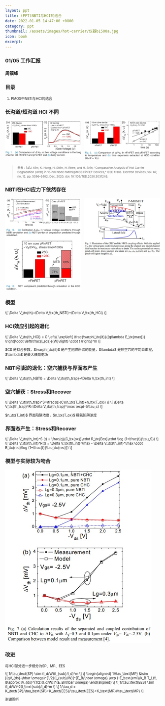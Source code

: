 ```yaml
---
layout: ppt
title: (PPT)NBTI与HCI的结合
date: 2022-01-05 14:47:00 +0800
category: ppt
thumbnail: /assets/images/hot-carrier/仪器b1500a.jpg
icon: book
excerpt: 
---
```


<style>
    .twocolumn {
      display: grid;
      grid-template-columns: 1fr 1fr;
      grid-gap: 10px;
      text-align: center;
    }
    p {
      font-size: 80%;
      text-align: left;
    }
    table, ul, ol {
      font-size: 80%;
    }
</style>

<div class="reveal">
  <div class="slides">
    <!-- 标题 -->
    <section>
      <h3>01/05 工作汇报</h3>
      <h4>周镇峰</h4>
    </section>
    <section>
      <h3>目录</h3>
      <ol>
        <li>PMOS中NBTI与HCI的结合</li>
      </ol>
    </section>
    <!-- 物理模型 -->
    <section>
        <section>
            <h3>长沟道/短沟道 HCI 不同</h3>
            <div class="twocolumn">
                <div>
                    <img src="/assets/images/hot-carrier/短沟道的热载流子退化.jpg"><!--命名错误，实际为长沟道-->
                </div>
                <div>
                    <img src="/assets/images/hot-carrier/长沟道的热载流子退化.jpg">
                </div>
            </div>
            <blockquote>
            <p><small>
            参考：[4]J. Kim, K. Hong, H. Shim, H. Rhee, and H. Shin, “Comparative Analysis of Hot Carrier Degradation (HCD) in 10-nm Node nMOS/pMOS FinFET Devices,” IEEE Trans. Electron Devices, vol. 67, no. 12, pp. 5396–5402, Dec. 2020, doi: 10.1109/TED.2020.3031246.<br>
            </small></p>
            </blockquote>
        </section>
        <section>
            <h3>NBTI在HCI应力下依然存在</h3>
            <div class="twocolumn">
                <div>
                    <img src="/assets/images/hot-carrier/NBTI在HCD中的占比2.jpg">
                </div>
                <div>
                    <img src="/assets/images/hot-carrier/Fig.%201.%20Illustration%20of%20the%20CHC%20and%20the%20NBTI%20coupling%20effects.%20.jpg">
                </div>
            </div>
        </section>
    </section>
    <section>
        <section>
        <h3>模型</h3>
        <p>
        \[
            \Delta V_\tx{th}=\Delta V_\tx{th_NBTI}+\Delta V_\tx{th_HCI}
        \]
        </p>
        </section>
        <section>
            <h3>HCI效应引起的退化</h3>
            <p>
            \[
                \Delta V_\tx{th_HCI} = C \left\{ \exp\left[ \frac{\varphi_\tx{it}}{(q\lambda E_\tx{max})} \right]\cdot \left(\frac{I_{ds}}{W}\right) \cdot t \right\}^m
            \]
            </p>
            <p>$C$ 是拟合参数，$\varphi_\tx{it}$ 是产生陷阱所需的能量，$\lambda$ 是热空穴的平均自由程，$\lambda$ 是最大横向电场</p>
        </section>
        <section>
            <h3>NBTI引起的退化：空穴捕获与界面态产生</h3>
            <p>
            \[
                \Delta V_\tx{th_NBTI} = \Delta V_\tx{th_trap}+\Delta V_\tx{th_int}
            \]
            </p>
        </section>
        <section>
            <h3>空穴捕获：Stress和Recover</h3>
            <p>
            \[
                \Delta V_\tx{th_trap}^S=\frac{q}{C}(n_\tx{T_int}+n_\tx{T_ox})
            \]
            \[
                \Delta V_\tx{th_trap}^R=\Delta V_\tx{th_trap}^\max \exp(-t/\tau_c)
            \]
            </p>
            <p>$n_\tx{T_int}$ 界面陷阱浓度，$n_\tx{T_ox}$ 栅氧陷阱浓度</p>
        </section>
        <section>
            <h3>界面态产生：Stress和Recover</h3>
            <p>
            \[
                \Delta V_\tx{th_int}^S (t) = \frac{q}{C_\tx{ox}}\cdot R_\tx{Eox}\cdot \log (1+\frac{t}{\tau_S})
            \]
            \[
                \Delta V_\tx{th_int}^R(t) = \Delta V_\tx{th_int}^\max - \Delta V_\tx{th_int}^\max \cdot R_\tx{rec}\log (1+\frac{t}{\tau_\tx{rec}})
            \]
            </p>
        </section>
        <section>
            <h3>模型与实际较为吻合</h3>
            <img src="/assets/images/hot-carrier/Fig.%207%20(a)%20Calculation%20results%20of%20the%20separated%20and%20coupled%20contribution%20of%20NBTI%20and%20CHC%20.jpg">
        </section>
        <section>
            <h3>改进</h3>
            <p>将HCI部分进一步细分为SP、MP、EES</p>
            <p>
            \[
                1/\tau_\text{SP} \sim (I_d/W)(I_{sub}/I_d)^m
            \]
            \[
                \begin{aligned}
                1/\tau_\text{MP} &\sim [(qV_{ds}-\hbar \omega)^{1/2}(I_{sub}/W)]^{E_B/\hbar \omega} \exp (-E_\text{emi}/k_B T_L)\\
                &\approx [V_{ds}^{1/2}(I_d/W)]^{E_B/\hbar \omega}
                \end{aligned}
            \]
            \[
                1/\tau_\text{EES} \sim (I_d/W)^2(I_\text{sub}/I_d)^m
            \]
            \[
                1/\tau_d = K_\text{SP}/\tau_\text{SP}+K_\text{EES}/\tau_\text{EES}+K_\text{MP}/\tau_\text{MP}
            \]
            </p>
        </section>
    </section>
    <section>
      <p>谢谢聆听</p>
    </section>
  </div>
</div>